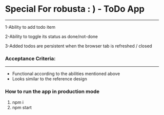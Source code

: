 # Special For robusta : ) - ToDo App
---
1-Ability to add todo item 

2-Ability to toggle its status as done/not-done

3-Added todos are persistent when the browser tab is refreshed / closed




### Acceptance Criteria:
---
- Functional according to the abilities mentioned above
- Looks similar to the reference design

### How to run the app in production mode
1. npm i
2. npm start
